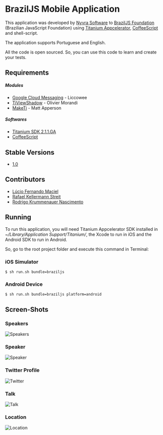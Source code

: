 # BrazilJS Mobile Application
This application was developed by [Nyvra Software](http://www.nyvra.net) to [BrazilJS Foundation](http://www.braziljs.org) (Brazilian JavaScript Foundation) using [Titanium Appcelerator](http://www.appcelerator.com), [CoffeeScript](http://coffeescript.org) and shell-script.

The application supports Portuguese and English.

All the code is open sourced. So, you can use this code to learn and create your tests.

## Requirements
##### Modules
* [Google Cloud Messaging](https://github.com/liccowee/Google-Cloud-Messaging--Titanium-) - Liccowee
* [TiViewShadow](https://github.com/omorandi/TiViewShadow) - Olivier Morandi
* [MakeTi](https://github.com/mattapperson/MakeTi) - Matt Apperson

##### Softwares
* [Titanium SDK 2.1.1.GA](http://www.appcelerator.com)
* [CoffeeScript](http://www.coffeescript.org)

## Stable Versions
* [1.0](https://github.com/Nyvra/App-BrazilJS/tree/v1.0)

## Contributors
* [Lúcio Fernando Maciel](http://www.twitter.com/luciofm)
* [Rafael Kellermann Streit](http://www.twitter.com/rafaelks)
* [Rodrigo Krummenauer Nascimento](http://www.twitter.com/orodrigok)


## Running
To run this application, you will need Titanium Appcelerator SDK installed in *~/Library/Application Support/Titanium/*, the Xcode to run in iOS and the Android SDK to run in Android.

So, go to the root project folder and execute this command in Terminal:

### iOS Simulator
```
$ sh run.sh bundle=braziljs
```

### Android Device
```
$ sh run.sh bundle=braziljs platform=android
```

## Screen-Shots

### Speakers
![Speakers](http://i46.tinypic.com/295wgp.png)

### Speaker
![Speaker](http://i49.tinypic.com/uvdl3.png)

### Twitter Profile
![Twitter](http://i50.tinypic.com/2jc97w8.png)

### Talk
![Talk](http://i48.tinypic.com/212g4za.png)

### Location
![Location](http://i50.tinypic.com/r24609.png)